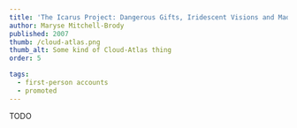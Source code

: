 ```yaml
---
title: 'The Icarus Project: Dangerous Gifts, Iridescent Visions and Mad Community'
author: Maryse Mitchell-Brody
published: 2007
thumb: /cloud-atlas.png
thumb_alt: Some kind of Cloud-Atlas thing
order: 5

tags:
  - first-person accounts
  - promoted
---
```


TODO
